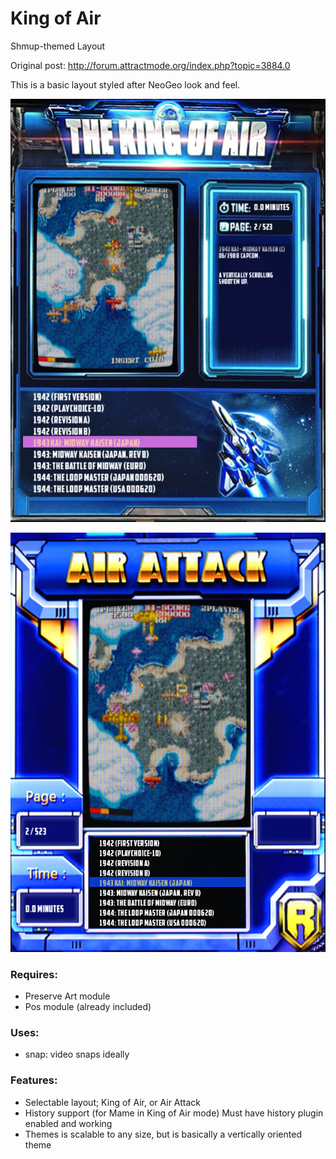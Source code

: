 # King of Air
Shmup-themed Layout

Original post: http://forum.attractmode.org/index.php?topic=3884.0

This is a basic layout styled after NeoGeo look and feel. 

![King of Air Sample](https://raw.githubusercontent.com/mahuti/King-of-Air/master/king_of_air.jpg)

![Air Attack Sample](https://raw.githubusercontent.com/mahuti/King-of-Air/master/air_attack.jpg)

### Requires: 
- Preserve Art module 
- Pos module (already included)

### Uses: 
- snap: video snaps ideally

### Features: 
- Selectable layout; King of Air, or Air Attack
- History support (for Mame in King of Air mode) Must have history plugin enabled and working
- Themes is scalable to any size, but is basically a vertically oriented theme


